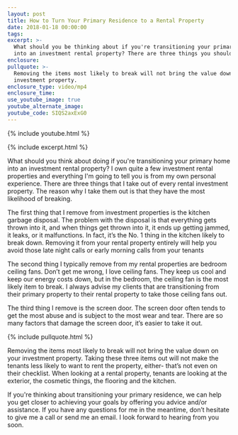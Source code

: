 ```yaml
---
layout: post
title: How to Turn Your Primary Residence to a Rental Property
date: 2018-01-18 00:00:00
tags:
excerpt: >-
  What should you be thinking about if you're transitioning your primary home
  into an investment rental property? There are three things you should do.
enclosure:
pullquote: >-
  Removing the items most likely to break will not bring the value down on your
  investment property.
enclosure_type: video/mp4
enclosure_time:
use_youtube_image: true
youtube_alternate_image:
youtube_code: SIQS2axExG0
---
```

{% include youtube.html %}

{% include excerpt.html %}

What should you think about doing if you're transitioning your primary home into an investment rental property? I own quite a few investment rental properties and everything I'm going to tell you is from my own personal experience. There are three things that I take out of every rental investment property. The reason why I take them out is that they have the most likelihood of breaking.

The first thing that I remove from investment properties is the kitchen garbage disposal. The problem with the disposal is that everything gets thrown into it, and when things get thrown into it, it ends up getting jammed, it leaks, or it malfunctions. In fact, it’s the No. 1 thing in the kitchen likely to break down. Removing it from your rental property entirely will help you avoid those late night calls or early morning calls from your tenants

The second thing I typically remove from my rental properties are bedroom ceiling fans. Don’t get me wrong, I love ceiling fans. They keep us cool and keep our energy costs down, but in the bedroom, the ceiling fan is the most likely item to break. I always advise my clients that are transitioning from their primary property to their rental property to take those ceiling fans out.

The third thing I remove is the screen door. The screen door often tends to get the most abuse and is subject to the most wear and tear. There are so many factors that damage the screen door, it’s easier to take it out.

{% include pullquote.html %}

Removing the items most likely to break will not bring the value down on your investment property. Taking these three items out will not make the tenants less likely to want to rent the property, either- that’s not even on their checklist. When looking at a rental property, tenants are looking at the exterior, the cosmetic things, the flooring and the kitchen.

If you're thinking about transitioning your primary residence, we can help you get closer to achieving your goals by offering you advice and/or assistance. If you have any questions for me in the meantime, don’t hesitate to give me a call or send me an email. I look forward to hearing from you soon.
